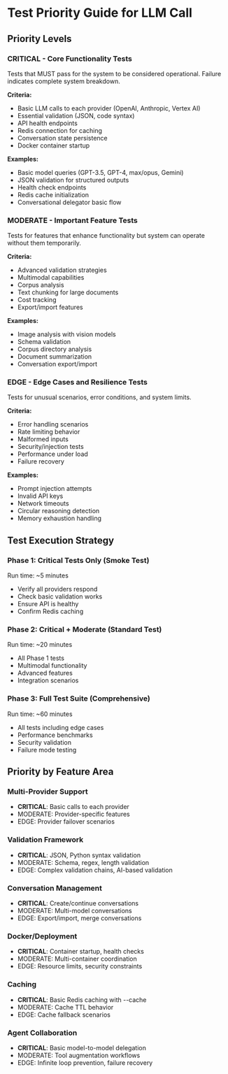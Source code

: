 # Test Priority Guide for LLM Call

## Priority Levels

### **CRITICAL** - Core Functionality Tests
Tests that MUST pass for the system to be considered operational. Failure indicates complete system breakdown.

**Criteria:**
- Basic LLM calls to each provider (OpenAI, Anthropic, Vertex AI)
- Essential validation (JSON, code syntax)
- API health endpoints
- Redis connection for caching
- Conversation state persistence
- Docker container startup

**Examples:**
- Basic model queries (GPT-3.5, GPT-4, max/opus, Gemini)
- JSON validation for structured outputs
- Health check endpoints
- Redis cache initialization
- Conversational delegator basic flow

### MODERATE - Important Feature Tests
Tests for features that enhance functionality but system can operate without them temporarily.

**Criteria:**
- Advanced validation strategies
- Multimodal capabilities
- Corpus analysis
- Text chunking for large documents
- Cost tracking
- Export/import features

**Examples:**
- Image analysis with vision models
- Schema validation
- Corpus directory analysis
- Document summarization
- Conversation export/import

### EDGE - Edge Cases and Resilience Tests
Tests for unusual scenarios, error conditions, and system limits.

**Criteria:**
- Error handling scenarios
- Rate limiting behavior
- Malformed inputs
- Security/injection tests
- Performance under load
- Failure recovery

**Examples:**
- Prompt injection attempts
- Invalid API keys
- Network timeouts
- Circular reasoning detection
- Memory exhaustion handling

## Test Execution Strategy

### Phase 1: Critical Tests Only (Smoke Test)
Run time: ~5 minutes
- Verify all providers respond
- Check basic validation works
- Ensure API is healthy
- Confirm Redis caching

### Phase 2: Critical + Moderate (Standard Test)
Run time: ~20 minutes
- All Phase 1 tests
- Multimodal functionality
- Advanced features
- Integration scenarios

### Phase 3: Full Test Suite (Comprehensive)
Run time: ~60 minutes
- All tests including edge cases
- Performance benchmarks
- Security validation
- Failure mode testing

## Priority by Feature Area

### Multi-Provider Support
- **CRITICAL**: Basic calls to each provider
- MODERATE: Provider-specific features
- EDGE: Provider failover scenarios

### Validation Framework
- **CRITICAL**: JSON, Python syntax validation
- MODERATE: Schema, regex, length validation
- EDGE: Complex validation chains, AI-based validation

### Conversation Management
- **CRITICAL**: Create/continue conversations
- MODERATE: Multi-model conversations
- EDGE: Export/import, merge conversations

### Docker/Deployment
- **CRITICAL**: Container startup, health checks
- MODERATE: Multi-container coordination
- EDGE: Resource limits, security constraints

### Caching
- **CRITICAL**: Basic Redis caching with --cache
- MODERATE: Cache TTL behavior
- EDGE: Cache fallback scenarios

### Agent Collaboration
- **CRITICAL**: Basic model-to-model delegation
- MODERATE: Tool augmentation workflows
- EDGE: Infinite loop prevention, failure recovery